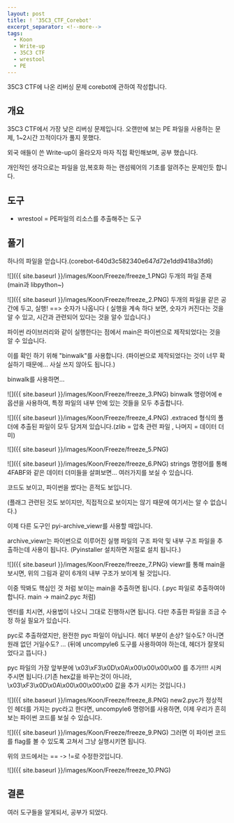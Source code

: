 ```yaml
---
layout: post
title: ! '35C3_CTF_Corebot'
excerpt_separator: <!--more-->
tags:
  - Koon
  - Write-up
  - 35C3 CTF
  - wrestool
  - PE
---
```


35C3 CTF에 나온 리버싱 문제 corebot에 관하여 작성합니다.

<!--more-->

## 개요

35C3 CTF에서 가장 낮은 리버싱 문제입니다. 오랜만에 보는 PE 파일을 사용하는 문제, 1~2시간 끄적이다가 풀지 못했다.

외국 애들이 쓴 Write-up이 올라오자 마자 직접 확인해보며, 공부 했습니다.

개인적인 생각으로는 파일을 암,복호화 하는 랜섬웨어의 기초를 알려주는 문제인듯 합니다.

## 도구
* wrestool = PE파일의 리소스를 추출해주는 도구


## 풀기
하나의 파일을 얻습니다.(corebot-640d3c582340e647d72e1dd9418a3fd6)


![]({{ site.baseurl }}/images/Koon/Freeze/freeze_1.PNG)
두개의 파일 존재 (main과 libpython~)

![]({{ site.baseurl }}/images/Koon/Freeze/freeze_2.PNG)
두개의 파일을 같은 공간에 두고, 실행! ==> 숫자가 나옵니다 ( 실행을 계속 하다 보면, 숫자가 커진다는 것을 알 수 있고, 시간과 관련되어 있다는 것을 알수 있습니다.)


파이썬 라이브러리와 같이 실행한다는 점에서 main은 파이썬으로 제작되었다는 것을 알 수 있습니다.

이를 확인 하기 위해 "binwalk"를 사용합니다. (파이썬으로 제작되었다는 것이 너무 확실하기 때문에... 사실 쓰지 않아도 됩니다.)

binwalk를 사용하면...

![]({{ site.baseurl }}/images/Koon/Freeze/freeze_3.PNG)
binwalk 명령어에 e 옵션을 사용하여, 특정 파일의 내부 안에 있는 것들을 모두 추출합니다.

![]({{ site.baseurl }}/images/Koon/Freeze/freeze_4.PNG)
.extraced 형식의 폴더에 추출된 파일이 모두 담겨져 있습니다.(zlib = 압축 관련 파일 , 나머지 = 데이터 더미)

![]({{ site.baseurl }}/images/Koon/Freeze/freeze_5.PNG)

![]({{ site.baseurl }}/images/Koon/Freeze/freeze_6.PNG)
strings 명령어를 통해 4FABF와 같은 데이터 더미들을 살펴보면... 여러가지를 보실 수 있습니다.

코드도 보이고, 파이썬을 썼다는 흔적도 보입니다.

(플래그 관련된 것도 보이지만, 직접적으로 보이지는 않기 때문에 여기서는 알 수 없습니다.)


이제 다른 도구인 pyi-archive_viewr를 사용할 때입니다.

archive_viewr는 파이썬으로 이루어진 실행 파일의 구조 파악 및 내부 구조 파일을 추출하는데 사용이 됩니다.
(Pyinstaller 설치하면 저절로 설치 됩니다.)

![]({{ site.baseurl }}/images/Koon/Freeze/freeze_7.PNG)
viewr를 통해 main을 보시면, 위의 그림과 같이 6개의 내부 구조가 보이게 될 것입니다.

이중 딱봐도 핵심인 것 처럼 보이는 main을 추출하면 됩니다. (.pyc 파일로 추출하여야 합니다. main -> main2.pyc 처럼)

엔터를 치시면, 사용법이 나오니 그대로 진행하시면 됩니다. 다만 추출한 파일을 조금 수정 하실 필요가 있습니다.

pyc로 추출하였지만, 완전한 pyc 파일이 아닙니다. 헤더 부분이 손상? 일수도? 아니면 원래 없던 거일수도? ... (뒤에 uncompyle6 도구를 사용하여야 하는데, 헤더가 잘못되었다고 뜹니다.)

pyc 파일의 가장 앞부분에  \x03\xF3\x0D\x0A\x00\x00\x00\x00 를 추가!!!! 시켜 주시면 됩니다.(기존 hex값을 바꾸는것이 아니라, \x03\xF3\x0D\x0A\x00\x00\x00\x00 값을 추가 시키는 것입니다.)

![]({{ site.baseurl }}/images/Koon/Freeze/freeze_8.PNG)
new2.pyc가 정상적인 헤더를 가지는 pyc라고 한다면, uncompyle6 명령어를 사용하면, 이제 우리가 흔히 보는 파이썬 코드를 보실 수 있습니다.

![]({{ site.baseurl }}/images/Koon/Freeze/freeze_9.PNG)
그러면 이 파이썬 코드를 flag를 볼 수 있도록 고쳐서 그냥 실행시키면 됩니다.

위의 코드에서는 == -> !=로 수정한것입니다.

![]({{ site.baseurl }}/images/Koon/Freeze/freeze_10.PNG)



## 결론
여러 도구들을 알게되서, 공부가 되었다.

